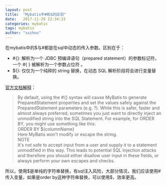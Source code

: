```yaml
---
layout: post
title:  "Mybatis中#和$的区别"
date:   2017-11-29 22:34:33
categories: mybatis
tags: mybatis
author: "sxzhou"
---  
```


在mybatis中的$与#都是在sql中动态的传入参数。区别在于：  
* \#{}: 解析为一个 JDBC 预编译语句（prepared statement）的参数标记符，一个 #{ } 被解析为一个参数占位符 。  
* ${}: 仅仅为一个纯碎的 string 替换，在动态 SQL 解析阶段将会进行变量替换。  

[官方文档解释](http://www.mybatis.org/mybatis-3/sqlmap-xml.html#Parameters)：  
> By default, using the #{} syntax will cause MyBatis to generate PreparedStatement properties and set the values safely against the PreparedStatement parameters (e.g. ?). While this is safer, faster and almost always preferred, sometimes you just want to directly inject an unmodified string into the SQL Statement. For example, for ORDER BY, you might use something like this:  <br>
ORDER BY ${columnName} <br>
Here MyBatis won't modify or escape the string. <br>
NOTE <br>
It's not safe to accept input from a user and supply it to a statement unmodified in this way. This leads to potential SQL Injection attacks and therefore you should either disallow user input in these fields, or always perform your own escapes and checks.

所以，使用$是单纯的字符串替换，有sql注入风险，大部分情况，我们应该使用#传入变量，如果是order by这种字符串替换，可以使用$，效率更高。  
